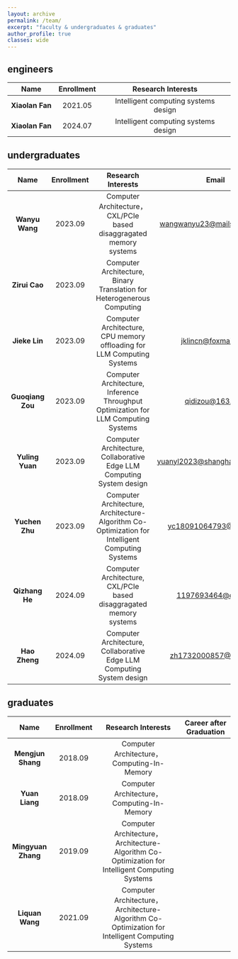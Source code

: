 ```yaml
---
layout: archive
permalink: /team/
excerpt: "faculty & undergraduates & graduates"
author_profile: true
classes: wide
---
```

## engineers
|  Name    |  Enrollment |  Research Interests | 
|:----------------:|:-----------------------:|:-----------------------:|
|   **Xiaolan Fan**    | 2021.05 | Intelligent computing systems design |
|   **Xiaolan Fan**    |   2024.07   | Intelligent computing systems design|

## undergraduates
|  Name    | Enrollment |  Research Interests | Email |
|:----------------:|:-----------------------:|:-------------------------:|:-------------------------:|
|   **Wanyu Wang**    |      2023.09   | Computer Architecture，CXL/PCIe based disaggragated memory systems | wangwanyu23@mails.ucas.ac.cn |
|   **Zirui Cao**    |      2023.09   | Computer Architecture, Binary Translation for Heterogenerous Computing | | 
|   **Jieke Lin**    |      2023.09   | Computer Architecture, CPU memory offloading for LLM Computing Systems | jklincn@foxmail.com |
|   **Guoqiang Zou**    |      2023.09   | Computer Architecture, Inference Throughput Optimization for LLM Computing Systems | qidizou@163.com |
|   **Yuling Yuan**    |      2023.09   | Computer Architecture, Collaborative Edge LLM Computing System design | yuanyl2023@shanghaitech.edu.cn |
|   **Yuchen Zhu**    |      2023.09   | Computer Architecture, Architecture-Algorithm Co-Optimization for Intelligent Computing Systems | yc18091064793@163.com |
|   **Qizhang He**    |      2024.09   | Computer Architecture, CXL/PCIe based disaggragated memory systems | 1197693464@qq.com |
|   **Hao Zheng**    |      2024.09   | Computer Architecture, Collaborative Edge LLM Computing System design | zh1732000857@126.com |

## graduates
|  Name    | Enrollment |  Research Interests | Career after Graduation |
|:----------------:|:-----------------------:|:-------------------------:|:-------------------------:|
|   **Mengjun Shang**    |      2018.09   | Computer Architecture，Computing-In-Memory | |
|   **Yuan Liang**    |      2018.09   | Computer Architecture，Computing-In-Memory | |
|   **Mingyuan Zhang**    |      2019.09   | Computer Architecture， Architecture-Algorithm Co-Optimization for Intelligent Computing Systems | |
|   **Liquan Wang**    |      2021.09   | Computer Architecture， Architecture-Algorithm Co-Optimization for Intelligent Computing Systems | |
